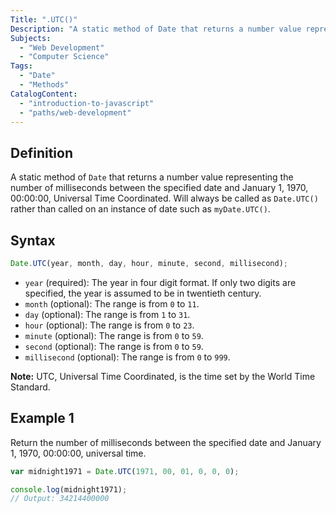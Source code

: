```yaml
---
Title: ".UTC()"
Description: "A static method of Date that returns a number value representing the number of milliseconds between the specified date and January 1, 1970, 00:00:00, Universal Time Coordinated. Will always be called as Date.UTC() rather than called on an instance of date such as myDate.UTC()."
Subjects:
  - "Web Development"
  - "Computer Science"
Tags:
  - "Date"
  - "Methods"
CatalogContent:
  - "introduction-to-javascript"
  - "paths/web-development"
---
```


## Definition

A static method of `Date` that returns a number value representing the number of milliseconds between the specified date and January 1, 1970, 00:00:00, Universal Time Coordinated. Will always be called as `Date.UTC()` rather than called on an instance of date such as `myDate.UTC()`.

## Syntax

```js
Date.UTC(year, month, day, hour, minute, second, millisecond);
```

- `year` (required): The year in four digit format. If only two digits are specified, the year is assumed to be in twentieth century.
- `month` (optional): The range is from `0` to `11`.
- `day` (optional): The range is from `1` to `31`.
- `hour` (optional): The range is from `0` to `23`.
- `minute` (optional): The range is from `0` to `59`.
- `second` (optional): The range is from `0` to `59`.
- `millisecond` (optional): The range is from `0` to `999`.

**Note:** UTC, Universal Time Coordinated, is the time set by the World Time Standard.

## Example 1

Return the number of milliseconds between the specified date and January 1, 1970, 00:00:00, universal time.

```js
var midnight1971 = Date.UTC(1971, 00, 01, 0, 0, 0);

console.log(midnight1971);
// Output: 34214400000
```

